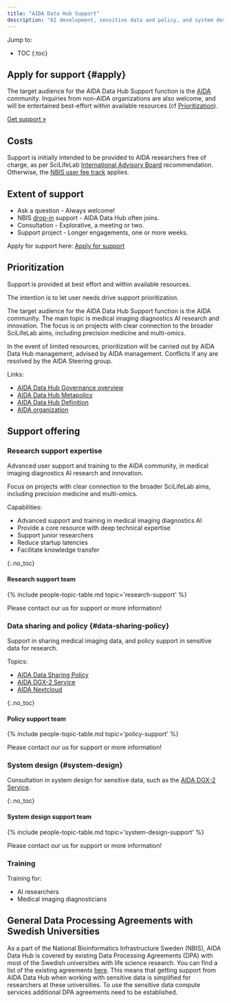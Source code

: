 ```yaml
---
title: "AIDA Data Hub Support"
description: "AI development, sensitive data and policy, and system design."
---
```


Jump to:
* TOC
{:toc}

## Apply for support {#apply}
The target audience for the AIDA Data Hub Support function is the
[AIDA](https://medtech4health.se/en/aida-arena) community. Inquiries from non-AIDA organizations are also welcome, and will be entertained best-effort within available resources (cf [Prioritization](#prioritization)).

<a class="button" href="/call-for-help">Get support &raquo;</a>

## Costs
Support is initially intended to be provided to AIDA researchers free of charge,
as per SciLifeLab
[International Advisory Board](https://www.scilifelab.se/about-us/management/#h-international-advisory-board)
recommendation. Otherwise, the [NBIS user fee track](https://nbis.se/services/bioinformatics) applies.

## Extent of support

* Ask a question - Always welcome!
* NBIS [drop-in](https://nbis.se/events/) support - AIDA Data Hub often joins.
* Consultation - Explorative, a meeting or two.
* Support project - Longer engagements, one or more weeks.

Apply for support here: [Apply for support](#apply)

## Prioritization
Support is provided at best effort and within available resources.

The intention is to let user needs drive support prioritization.

The target audience for the AIDA Data Hub Support function is the AIDA
community. The main topic is medical imaging diagnostics AI research and
innovation. The focus is on projects with clear connection to the broader
SciLifeLab aims, including precision medicine and multi-omics.

In the event of limited resources, prioritization will be carried out by
AIDA Data Hub management, advised by AIDA management. Conflicts if any are
resolved by the AIDA Steering group.

Links:
* [AIDA Data Hub Governance overview](https://docs.google.com/document/d/1ZA71FXSBA5vcAJUj_NH3tPauHKfEPrsqxslsoxG9Afo/edit#heading=h.oqd9fv79cel5)
* [AIDA Data Hub Metapolicy](../policy/metapolicy)
* [AIDA Data Hub Definition](../policy/definition)
* [AIDA organization](https://medtech4health.se/en/aida-arena/organization/)

## Support offering

### Research support expertise
Advanced user support and training to the AIDA community, in medical imaging
diagnostics AI research and innovation.

Focus on projects with clear connection to the broader SciLifeLab aims,
including precision medicine and multi-omics.

Capabilities:
* Advanced support and training in medical imaging diagnostics AI
* Provide a core resource with deep technical expertise
* Support junior researchers
* Reduce startup latencies
* Facilitate knowledge transfer

{:.no_toc}
#### Research support team
{% include people-topic-table.md topic='research-support' %}

Please contact our us for support or more information!

### Data sharing and policy {#data-sharing-policy}
Support in sharing medical imaging data, and policy support in sensitive data
for research.

Topics:
* [AIDA Data Sharing Policy](/sharing/)
* [AIDA DGX-2 Service](/sharing/#dgx-2)
* [AIDA Nextcloud](/services/#nextcloud)

{:.no_toc}
#### Policy support team
{% include people-topic-table.md topic='policy-support' %}

Please contact our us for support or more information!

### System design {#system-design}
Consultation in system design for sensitive data, such as the [AIDA DGX-2 Service](/sharing/#dgx-2).

{:.no_toc}
#### System design support team
{% include people-topic-table.md topic='system-design-support' %}

Please contact our us for support or more information!

### Training
Training for:
* AI researchers
* Medical imaging diagnosticians

## General Data Processing Agreements with Swedish Universities
As a part of the National Bioinformatics Infrastructure Sweden (NBIS), AIDA Data Hub is covered by existing Data Processing Agreements (DPA) with most of the Swedish universities with life science research. You can find a list of the existing agreements [here](https://nbis.se/about/steering/general-processing-agreements). This means that getting support from AIDA Data Hub when working with sensitive data is simplified for researchers at these universities. To use the sensitive data compute services additional DPA agreements need to be established.
